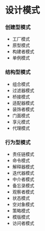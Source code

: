 # 设计模式
### 创建型模式
- 工厂模式
- 原型模式
- 构建者模式
- 单例模式
### 结构型模式
- 组合模式
- 过滤器模式
- 桥接模式
- 适配器模式
- 装饰者模式
- 门面模式
- 享元模式
- 代理模式
### 行为型模式
- 责任链模式
- 命令模式
- 解释器模式
- 迭代器模式
- 中介者模式
- 备忘录模式
- 观察者模式
- 状态模式
- 空对象模式
- 策略模式
- 模版模式
- 访问者模式
